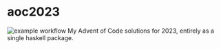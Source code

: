 # aoc2023

![example workflow](https://github.com/uniwuni/aoc2023/actions/workflows/haskell.yml/badge.svg)
My Advent of Code solutions for 2023, entirely as a single haskell package.
